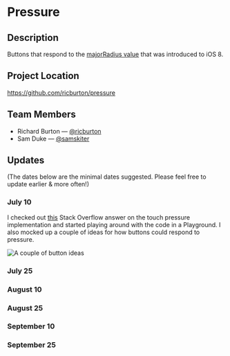 # Pressure

## Description

Buttons that respond to the [majorRadius value](https://developer.apple.com/library/prerelease/ios/documentation/UIKit/Reference/UITouch_Class/index.html#//apple_ref/occ/instp/UITouch/majorRadius) that was introduced to iOS 8.

## Project Location

https://github.com/ricburton/pressure

## Team Members

- Richard Burton — [@ricburton](https://github.com/ricburton)
- Sam Duke — [@samskiter](https://github.com/samskiter)

## Updates

(The dates below are the minimal dates suggested. Please feel free to update earlier & more often!)

### July 10

I checked out [this](http://stackoverflow.com/questions/24397927/where-to-find-information-on-ios-8-variable-touch-sizing-api) Stack Overflow answer on the touch pressure implementation and started playing around with the code in a Playground. I also mocked up a couple of ideas for how buttons could respond to pressure.

![A couple of button ideas](http://f.cl.ly/items/3p30382b3s3M2c2Y0O0Q/Screen%20Shot%202014-07-10%20at%2011.18.07.png)

### July 25

### August 10

### August 25

### September 10

### September 25
